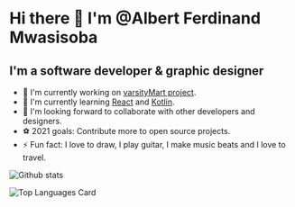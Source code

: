 # Hi there :wave: I'm @Albert Ferdinand Mwasisoba

## I'm a software developer & graphic designer
-  🔭 I'm currently working on [varsityMart project](https://github.com/albizzy/varsitymart.git).
-  📗 I'm currently learning [React](https://reactjs.org/) and [Kotlin](https://developer.android.com/kotlin?gclid=Cj0KCQjwxdSHBhCdARIsAG6zhlWiVLcEmg13UctO-3kWCj_rSuYCjFv_TBuuOtoBEmV44RDlooSFXagaAqdhEALw_wcB&gclsrc=aw.ds). 
-  👫 I'm looking forward to collaborate with other developers and designers.
-  ⚽ 2021 goals: Contribute more to open source projects.
-  ⚡ Fun fact: I love to draw, I play guitar, I make music beats and I love to travel.

![Github stats](https://github-readme-stats.vercel.app/api?username=albizzy&theme=vue&show_icons=true&count_private=true)

![Top Languages Card](https://github-readme-stats.vercel.app/api/top-langs/?username=albizzy&layout=compact)

